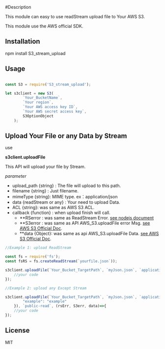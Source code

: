#Description

This module can easy to use readStream upload file to Your AWS S3.

This module use the AWS official SDK.


## Installation

npm install S3_stream_upload

## Usage

``` js

const S3 = require('S3_stream_upload');

let s3client = new S3(
        `Your_BucketName`,
        `Your region`,
        `Your AWS access key ID`,
        `Your AWS secret access key`,
        S3OptionObject
    );
```

## Upload Your File or any Data by Stream

use

**s3client.uploadFile**

This API will upload your file by Stream.

*parameter*
* upload_path {string} : The file will upload to this path.
* filename {string} : Just filename.
* mimeType {string}: MIME type. ex：application/json
* data {readStream or any} : Your need to upload Data.
* ACL {string}: was same as AWS S3 ACL.
* callback {function} : when upload finish will call.
    * **RSerror : was same as ReadStream Error. [see nodejs document](https://nodejs.org/dist/latest-v8.x/docs/api/stream.html#stream_class_stream_readable)
    * **S3error : was same as API AWS_S3.uploadFile error Msg. [see AWS S3 Official Doc](https://docs.aws.amazon.com/AWSJavaScriptSDK/latest/AWS/S3.html#upload-property).
    * **data {Object}: was same as api AWS_S3.uploadFile Data. [see AWS S3 Official Doc](https://docs.aws.amazon.com/AWSJavaScriptSDK/latest/AWS/S3.html#upload-property).

``` js
//Example 1: upload ReadStream

const fs = require('fs');
const fsRS = fs.createReadStream(`yourfile.json`));

s3client.uploadFile(`Your_Bucket_TargetPath`, `myJson.json`, `application/json`, fsRS, `public-read`, (rsErr, S3err, data)=>{
    //your code
});

//Example 2: upload any Except Stream

s3client.uploadFile(`Your_Bucket_TargetPath`, `myJson.json`, `application/json`, JSON.stringify({
        "example": "example"
    }), `public-read`, (rsErr, S3err, data)=>{
    //your code
});

```

## License

MIT